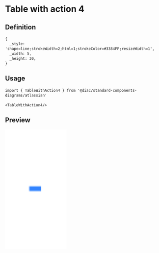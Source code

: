 # Table with action 4

## Definition

```
{
  _style: 'shape=line;strokeWidth=2;html=1;strokeColor=#3384FF;resizeWidth=1',
  _width: 5,
  _height: 30,
}
```

## Usage

```
import { TableWithAction4 } from '@diac/standard-components-diagrams/atlassian'

<TableWithAction4/>
```

## Preview

<img src="./table-with-action-4.png" width="200"/>
